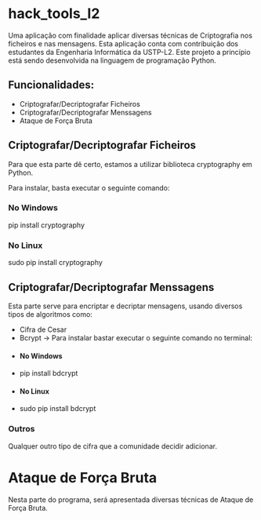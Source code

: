 # hack_tools_l2
Uma aplicação com finalidade aplicar diversas técnicas de Criptografia nos ficheiros e nas mensagens. Esta aplicação conta com contribuição dos estudantes da Engenharia Informática da USTP-L2.
Este projeto a princípio está sendo desenvolvida na linguagem de programação Python.
## Funcionalidades:
+ Criptografar/Decriptografar Ficheiros
+ Criptografar/Decriptografar Menssagens
+ Ataque de Força Bruta

## Criptografar/Decriptografar Ficheiros

Para que esta parte dê certo, estamos a utilizar biblioteca
cryptography em Python.

Para instalar, basta executar o seguinte comando:

### No Windows
pip install cryptography

### No Linux
sudo pip install cryptography

## Criptografar/Decriptografar Menssagens

Esta parte serve para encriptar e decriptar mensagens, usando diversos tipos de algoritmos como:
+ Cifra de Cesar
+ Bcrypt -> Para instalar bastar executar o seguinte comando no terminal:
+ #### No Windows
+ pip install bdcrypt
+ #### No Linux
+ sudo pip install bdcrypt

### Outros
Qualquer outro tipo de cifra que a comunidade decidir adicionar.

# Ataque de Força Bruta

Nesta parte do programa, será apresentada diversas técnicas de Ataque de Força Bruta.

